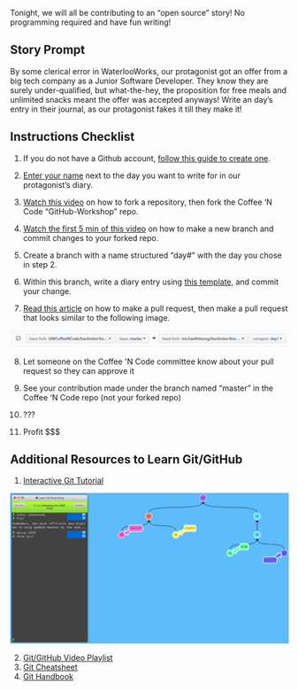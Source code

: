 Tonight, we will all be contributing to an “open source” story! No programming required and have fun writing!

## Story Prompt
By some clerical error in WaterlooWorks, our protagonist got an offer from a big tech company as a Junior Software Developer. They know they are surely under-qualified, but what-the-hey, the proposition for free meals and unlimited snacks meant the offer was accepted anyways!  Write an day’s entry in their journal, as our protagonist fakes it till they make it!

## Instructions Checklist
1.	If you do not have a Github account, [follow this guide to create one](resources/github_signup_instructions.md).

2.	[Enter your name](http://bit.ly/2C3XZ0t) next to the day you want to write for in our protagonist’s diary.

3.	[Watch this video](https://www.youtube.com/watch?v=f5grYMXbAV0) on how to fork a repository, then fork the Coffee ‘N Code “GitHub-Workshop” repo.

4.	[Watch the first 5 min of this video](https://www.youtube.com/watch?v=OVQK2zzb6U8) on how to make a new branch and commit changes to your forked repo.

5. Create a branch with a name structured “day#” with the day you chose in step 2.

6. Within this branch, write a diary entry using [this template](resources/diary_entry_template.md), and commit your change.

7. [Read this article](https://help.github.com/articles/creating-a-pull-request-from-a-fork/) on how to make a pull request, then make a pull request that looks similar to the following image.

![PR settings](resources/img/pull-request-settings.png)

8.	Let someone on the Coffee 'N Code committee know about your pull request so they can approve it
9.	See your contribution made under the branch named “master” in the Coffee ‘N Code repo (not your forked repo)

10. ???
11. Profit $$$

## Additional Resources to Learn Git/GitHub
1. [Interactive Git Tutorial](https://learngitbranching.js.org/)

![Git Tutorial](resources/img/learn-git-tutorial.png)

2. [Git/GitHub Video Playlist](https://www.youtube.com/playlist?list=PL5-da3qGB5IBLMp7LtN8Nc3Efd4hJq0kD)
3. [Git Cheatsheet](https://services.github.com/on-demand/downloads/github-git-cheat-sheet.pdf)
4. [Git Handbook](https://guides.github.com/introduction/git-handbook/)
